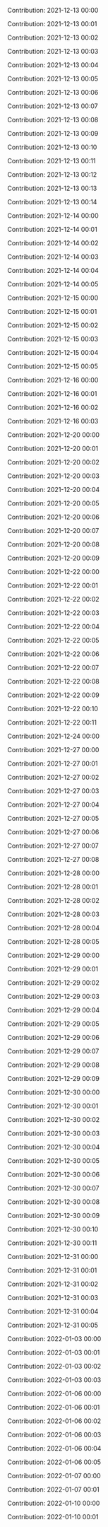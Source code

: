 Contribution: 2021-12-13 00:00

Contribution: 2021-12-13 00:01

Contribution: 2021-12-13 00:02

Contribution: 2021-12-13 00:03

Contribution: 2021-12-13 00:04

Contribution: 2021-12-13 00:05

Contribution: 2021-12-13 00:06

Contribution: 2021-12-13 00:07

Contribution: 2021-12-13 00:08

Contribution: 2021-12-13 00:09

Contribution: 2021-12-13 00:10

Contribution: 2021-12-13 00:11

Contribution: 2021-12-13 00:12

Contribution: 2021-12-13 00:13

Contribution: 2021-12-13 00:14

Contribution: 2021-12-14 00:00

Contribution: 2021-12-14 00:01

Contribution: 2021-12-14 00:02

Contribution: 2021-12-14 00:03

Contribution: 2021-12-14 00:04

Contribution: 2021-12-14 00:05

Contribution: 2021-12-15 00:00

Contribution: 2021-12-15 00:01

Contribution: 2021-12-15 00:02

Contribution: 2021-12-15 00:03

Contribution: 2021-12-15 00:04

Contribution: 2021-12-15 00:05

Contribution: 2021-12-16 00:00

Contribution: 2021-12-16 00:01

Contribution: 2021-12-16 00:02

Contribution: 2021-12-16 00:03

Contribution: 2021-12-20 00:00

Contribution: 2021-12-20 00:01

Contribution: 2021-12-20 00:02

Contribution: 2021-12-20 00:03

Contribution: 2021-12-20 00:04

Contribution: 2021-12-20 00:05

Contribution: 2021-12-20 00:06

Contribution: 2021-12-20 00:07

Contribution: 2021-12-20 00:08

Contribution: 2021-12-20 00:09

Contribution: 2021-12-22 00:00

Contribution: 2021-12-22 00:01

Contribution: 2021-12-22 00:02

Contribution: 2021-12-22 00:03

Contribution: 2021-12-22 00:04

Contribution: 2021-12-22 00:05

Contribution: 2021-12-22 00:06

Contribution: 2021-12-22 00:07

Contribution: 2021-12-22 00:08

Contribution: 2021-12-22 00:09

Contribution: 2021-12-22 00:10

Contribution: 2021-12-22 00:11

Contribution: 2021-12-24 00:00

Contribution: 2021-12-27 00:00

Contribution: 2021-12-27 00:01

Contribution: 2021-12-27 00:02

Contribution: 2021-12-27 00:03

Contribution: 2021-12-27 00:04

Contribution: 2021-12-27 00:05

Contribution: 2021-12-27 00:06

Contribution: 2021-12-27 00:07

Contribution: 2021-12-27 00:08

Contribution: 2021-12-28 00:00

Contribution: 2021-12-28 00:01

Contribution: 2021-12-28 00:02

Contribution: 2021-12-28 00:03

Contribution: 2021-12-28 00:04

Contribution: 2021-12-28 00:05

Contribution: 2021-12-29 00:00

Contribution: 2021-12-29 00:01

Contribution: 2021-12-29 00:02

Contribution: 2021-12-29 00:03

Contribution: 2021-12-29 00:04

Contribution: 2021-12-29 00:05

Contribution: 2021-12-29 00:06

Contribution: 2021-12-29 00:07

Contribution: 2021-12-29 00:08

Contribution: 2021-12-29 00:09

Contribution: 2021-12-30 00:00

Contribution: 2021-12-30 00:01

Contribution: 2021-12-30 00:02

Contribution: 2021-12-30 00:03

Contribution: 2021-12-30 00:04

Contribution: 2021-12-30 00:05

Contribution: 2021-12-30 00:06

Contribution: 2021-12-30 00:07

Contribution: 2021-12-30 00:08

Contribution: 2021-12-30 00:09

Contribution: 2021-12-30 00:10

Contribution: 2021-12-30 00:11

Contribution: 2021-12-31 00:00

Contribution: 2021-12-31 00:01

Contribution: 2021-12-31 00:02

Contribution: 2021-12-31 00:03

Contribution: 2021-12-31 00:04

Contribution: 2021-12-31 00:05

Contribution: 2022-01-03 00:00

Contribution: 2022-01-03 00:01

Contribution: 2022-01-03 00:02

Contribution: 2022-01-03 00:03

Contribution: 2022-01-06 00:00

Contribution: 2022-01-06 00:01

Contribution: 2022-01-06 00:02

Contribution: 2022-01-06 00:03

Contribution: 2022-01-06 00:04

Contribution: 2022-01-06 00:05

Contribution: 2022-01-07 00:00

Contribution: 2022-01-07 00:01

Contribution: 2022-01-10 00:00

Contribution: 2022-01-10 00:01

